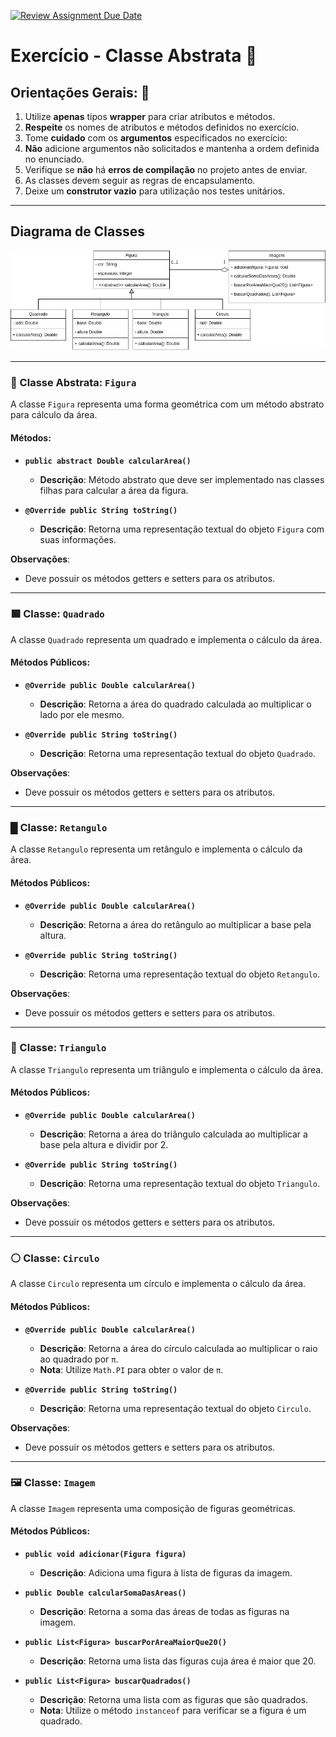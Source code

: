 [![Review Assignment Due Date](https://classroom.github.com/assets/deadline-readme-button-22041afd0340ce965d47ae6ef1cefeee28c7c493a6346c4f15d667ab976d596c.svg)](https://classroom.github.com/a/EE8euc9f)
# Exercício - Classe Abstrata 📎

## Orientações Gerais: 🚨

1. Utilize **apenas** tipos **wrapper** para criar atributos e métodos.
2. **Respeite** os nomes de atributos e métodos definidos no exercício.
3. Tome **cuidado** com os **argumentos** especificados no exercício:
5. **Não** adicione argumentos não solicitados e mantenha a ordem definida no enunciado.
6. Verifique se **não** há **erros de compilação** no projeto antes de enviar.
7. As classes devem seguir as regras de encapsulamento.
8. Deixe um **construtor vazio** para utilização nos testes unitários.

---

## Diagrama de Classes

![exercicio-figura.png](exercicio-figura.png)

---

### 🌟 Classe Abstrata: `Figura`

A classe `Figura` representa uma forma geométrica com um método abstrato para cálculo da área.

#### Métodos:

- **`public abstract Double calcularArea()`**
    - **Descrição**: Método abstrato que deve ser implementado nas classes filhas para calcular a área da figura.

- **`@Override public String toString()`**
    - **Descrição**: Retorna uma representação textual do objeto `Figura` com suas informações.

**Observações**:
- Deve possuir os métodos getters e setters para os atributos.
---

### 🟦 Classe: `Quadrado`

A classe `Quadrado` representa um quadrado e implementa o cálculo da área.

#### Métodos Públicos:

- **`@Override public Double calcularArea()`**
    - **Descrição**: Retorna a área do quadrado calculada ao multiplicar o lado por ele mesmo.

- **`@Override public String toString()`**
    - **Descrição**: Retorna uma representação textual do objeto `Quadrado`.

**Observações**:
- Deve possuir os métodos getters e setters para os atributos.
---

### █ Classe: `Retangulo`

A classe `Retangulo` representa um retângulo e implementa o cálculo da área.

#### Métodos Públicos:

- **`@Override public Double calcularArea()`**
    - **Descrição**: Retorna a área do retângulo ao multiplicar a base pela altura.

- **`@Override public String toString()`**
    - **Descrição**: Retorna uma representação textual do objeto `Retangulo`.

**Observações**:
- Deve possuir os métodos getters e setters para os atributos.
---

### 🔺 Classe: `Triangulo`

A classe `Triangulo` representa um triângulo e implementa o cálculo da área.

#### Métodos Públicos:

- **`@Override public Double calcularArea()`**
    - **Descrição**: Retorna a área do triângulo calculada ao multiplicar a base pela altura e dividir por 2.

- **`@Override public String toString()`**
    - **Descrição**: Retorna uma representação textual do objeto `Triangulo`.

**Observações**:
- Deve possuir os métodos getters e setters para os atributos.
---

### ⚪ Classe: `Circulo`

A classe `Circulo` representa um círculo e implementa o cálculo da área.

#### Métodos Públicos:

- **`@Override public Double calcularArea()`**
    - **Descrição**: Retorna a área do círculo calculada ao multiplicar o raio ao quadrado por `π`.
    - **Nota**: Utilize `Math.PI` para obter o valor de `π`.

- **`@Override public String toString()`**
    - **Descrição**: Retorna uma representação textual do objeto `Circulo`.

**Observações**:
- Deve possuir os métodos getters e setters para os atributos.
---

### 🖼️ Classe: `Imagem`

A classe `Imagem` representa uma composição de figuras geométricas.

#### Métodos Públicos:

- **`public void adicionar(Figura figura)`**
    - **Descrição**: Adiciona uma figura à lista de figuras da imagem.

- **`public Double calcularSomaDasAreas()`**
    - **Descrição**: Retorna a soma das áreas de todas as figuras na imagem.

- **`public List<Figura> buscarPorAreaMaiorQue20()`**
    - **Descrição**: Retorna uma lista das figuras cuja área é maior que 20.

- **`public List<Figura> buscarQuadrados()`**
    - **Descrição**: Retorna uma lista com as figuras que são quadrados.
    - **Nota**: Utilize o método `instanceof` para verificar se a figura é um quadrado.
